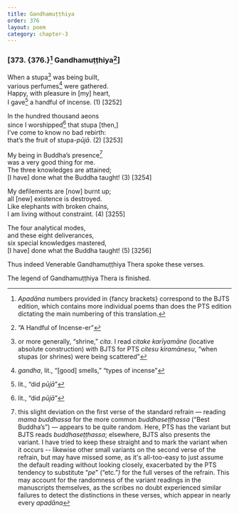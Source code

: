 ```yaml
---
title: Gandhamuṭṭhiya
order: 376
layout: poem
category: chapter-3
---
```


### \[373. {376.}[^1] Gandhamuṭṭhiya[^2]\]

When a stupa[^3] was being built,  
various perfumes[^4] were gathered.  
Happy, with pleasure in \[my\] heart,  
I gave[^5] a handful of incense. (1) \[3252\]

In the hundred thousand aeons  
since I worshipped[^6] that stupa \[then,\]  
I’ve come to know no bad rebirth:  
that’s the fruit of stupa-*pūjā*. (2) \[3253\]

My being in Buddha’s presence[^7]  
was a very good thing for me.  
The three knowledges are attained;  
\[I have\] done what the Buddha taught! (3) \[3254\]

My defilements are \[now\] burnt up;  
all \[new\] existence is destroyed.  
Like elephants with broken chains,  
I am living without constraint. (4) \[3255\]

The four analytical modes,  
and these eight deliverances,  
six special knowledges mastered,  
\[I have\] done what the Buddha taught! (5) \[3256\]

Thus indeed Venerable Gandhamuṭṭhiya Thera spoke these verses.

The legend of Gandhamuṭṭhiya Thera is finished.

[^1]: *Apadāna* numbers provided in {fancy brackets} correspond to the BJTS edition, which contains more individual poems than does the PTS edition dictating the main numbering of this translation.

[^2]: “A Handful of Incense-er”

[^3]: or more generally, “shrine,” *cita*. I read *citake karīyamāne* (locative absolute construction) with BJTS for PTS *citesu kiramānesu*, “when stupas (or shrines) were being scattered”

[^4]: *gandha*, lit., “\[good\] smells,” “types of incense”

[^5]: lit., “did *pūjā*”

[^6]: lit., “did *pūjā*”

[^7]: this slight deviation on the first verse of the standard refrain — reading *mama buddhassa* for the more common *buddhaseṭṭhassa* (“Best Buddha’s”) — appears to be quite random. Here, PTS has the variant but BJTS reads *buddhaseṭṭhassa*; elsewhere, BJTS also presents the variant. I have tried to keep these straight and to mark the variant when it occurs -- likewise other small variants on the second verse of the refrain, but may have missed some, as it's all-too-easy to just assume the default reading without looking closely, exacerbated by the PTS tendency to substitute “*pe*” (“etc.”*)* for the full verses of the refrain. This may account for the randomness of the variant readings in the manuscripts themselves, as the scribes no doubt experienced similar failures to detect the distinctions in these verses, which appear in nearly every *apadāna*
